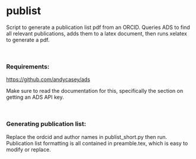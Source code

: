 # publist
Script to generate a publication list pdf from an ORCID. Queries ADS to find all relevant publications, adds them to a latex document, then runs xelatex to generate a pdf.

<br />

### Requirements:
https://github.com/andycasey/ads

Make sure to read the documentation for this, specifically the section on getting an ADS API key.


<br />

### Generating publication list:
Replace the ordcid and author names in publist_short.py then run.
Publication list formatting is all contained in preamble.tex, which is easy to modify or replace.

